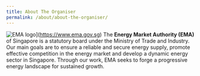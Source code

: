 ```yaml
---
title: About The Organiser
permalink: /about/about-the-organiser/
---
```


![EMA logo](/images/ema-logo.jpg=20)](https://www.ema.gov.sg)
The **Energy Market Authority (EMA)** of Singapore is a statutory board under the Ministry of Trade and Industry. Our main goals are to ensure a reliable and secure energy supply, promote effective competition in the energy market and develop a dynamic energy sector in Singapore. Through our work, EMA seeks to forge a progressive energy landscape for sustained growth. 
